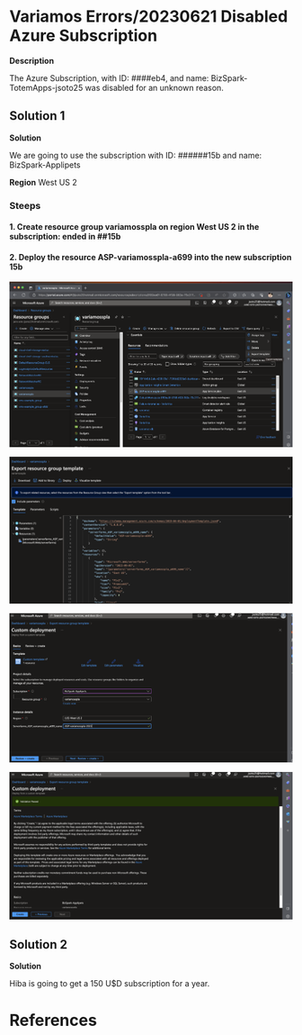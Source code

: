 # Variamos Errors/20230621 Disabled Azure Subscription

**Description**

The Azure Subscription, with ID: ####eb4, and name: BizSpark-TotemApps-jsoto25 was disabled for an unknown reason.

## Solution 1

**Solution**

We are going to use the subscription with ID: ######15b and name: BizSpark-Applipets 

**Region** West US 2

### Steeps

#### 1. Create resource group variamosspla on region **West US 2** in the subscription: ended in **##15b**

#### 2. Deploy the resource ASP-variamosspla-a699 into the new subscription **15b**

![Variamos-ASP-01.png](Variamos-ASP-01.png)

![Variamos-ASP-02.png](Variamos-ASP-02.png)


![Variamos-ASP-03.png](Variamos-ASP-03.png)

![Variamos-ASP-04.png](Variamos-ASP-04.png)


## Solution 2

**Solution**

Hiba is going to get a 150 U$D subscription for a year.

# References

